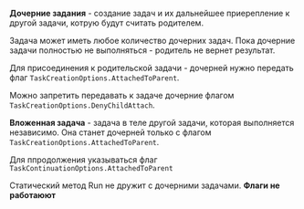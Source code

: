 **Дочерние задания** - создание задач и их дальнейшее приерепление к другой задачи, котрую будут считать родителем.

Задача может иметь любое количество дочерних задач.
Пока дочерние задачи полностью не выполняться - родитель не вернет результат.

Для присоединения к родительской задачи - дочерней нужно передать флаг `TaskCreationOptions.AttachedToParent`.

Можно запретить передавать к задаче дочерние флагом `TaskCreationOptions.DenyChildAttach`.

**Вложенная задача** - задача в теле другой задачи, которая выполняется независимо. Она станет дочерней только с флагом `TaskCreationOptions.AttachedToParent`.

Для ппродолжения указываться флаг `TaskContinuationOptions.AttachedToParent`

Статический метод Run не дружит с дочерними задачами. **Флаги не работаюют**
